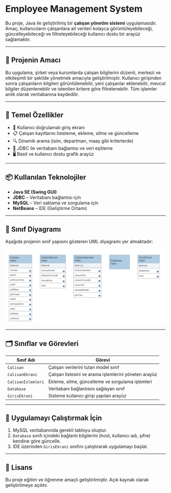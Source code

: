 # Employee Management System

Bu proje, Java ile geliştirilmiş bir **çalışan yönetim sistemi** uygulamasıdır. Amaç; kullanıcıların çalışanlara ait verileri kolayca görüntüleyebileceği, güncelleyebileceği ve filtreleyebileceği kullanıcı dostu bir arayüz sağlamaktır.

---

## 🎯 Projenin Amacı

Bu uygulama, şirket veya kurumlarda çalışan bilgilerini düzenli, merkezi ve etkileşimli bir şekilde yönetmek amacıyla geliştirilmiştir. Kullanıcı girişinden sonra çalışanların bilgileri görüntülenebilir, yeni çalışanlar eklenebilir, mevcut bilgiler düzenlenebilir ve istenilen kritere göre filtrelenebilir. Tüm işlemler anlık olarak veritabanına kaydedilir.

---

## 🧩 Temel Özellikler

- 🔐 Kullanıcı doğrulamalı giriş ekranı
- 📋 Çalışan kayıtlarını listeleme, ekleme, silme ve güncelleme
- 🔍 Dinamik arama (isim, departman, maaş gibi kriterlerde)
- 💾 JDBC ile veritabanı bağlantısı ve veri eşitleme
- 🖥️ Basit ve kullanıcı dostu grafik arayüz

---

## 📦 Kullanılan Teknolojiler

- **Java SE (Swing GUI)**
- **JDBC** – Veritabanı bağlantısı için
- **MySQL** – Veri saklama ve sorgulama için
- **NetBeans** – IDE (Geliştirme Ortamı)

---

## 🧱 Sınıf Diyagramı

Aşağıda projenin sınıf yapısını gösteren UML diyagramı yer almaktadır:

![Sınıf Diyagramı](SınıfDiyagramı.png)

---

## 🗂️ Sınıflar ve Görevleri

| Sınıf Adı           | Görevi |
|---------------------|--------|
| `Calisan`           | Çalışan verilerini tutan model sınıf |
| `CalisanEkrani`     | Çalışan listesini ve arama işlemlerini yöneten arayüz |
| `CalisanIslemleri`  | Ekleme, silme, güncelleme ve sorgulama işlemleri |
| `Database`          | Veritabanı bağlantısını sağlayan sınıf |
| `GirisEkrani`       | Sisteme kullanıcı girişi yapılan arayüz |

---

## 🚀 Uygulamayı Çalıştırmak İçin

1. MySQL veritabanında gerekli tabloyu oluştur.
2. `Database` sınıfı içindeki bağlantı bilgilerini (host, kullanıcı adı, şifre) kendine göre güncelle.
3. IDE üzerinden `GirisEkrani` sınıfını çalıştırarak uygulamayı başlat.

---

## 📜 Lisans

Bu proje eğitim ve öğrenme amaçlı geliştirilmiştir. Açık kaynak olarak geliştirilmeye açıktır.
